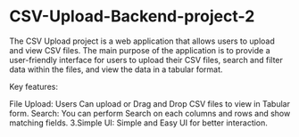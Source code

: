 # CSV-Upload-Backend-project-2
The CSV Upload project is a web application that allows users to upload and view CSV files. The main purpose of the application is to provide a user-friendly interface for users to upload their CSV files, search and filter data within the files, and view the data in a tabular format.

Key features:

File Upload: Users Can upload or Drag and Drop CSV files to view in Tabular form.
Search: You can perform Search on each columns and rows and show matching fields. 3.Simple UI: Simple and Easy UI for better interaction.
